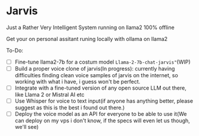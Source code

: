 # Jarvis
Just a Rather Very Intelligent System running on llama2 100% offline

Get your on personal assitant runing locally with ollama on llama2

To-Do:

- [ ] Fine-tune llama2-7b for a costum model `Llama-2-7b-chat-jarvis"`(WIP)
- [ ] Build a proper voice clone of jarvis(In progress): currently having difficulties finding clean voice samples of jarvis on the internet, so working with what i have, i guess won't be perfect.
- [ ] Integrate with a fine-tuned version of any open source LLM out there, like Llama 2 or Mistral AI etc
- [ ] Use Whisper for voice to text input(if anyone has anything better, please suggest as this is the best i found out there.)
- [ ] Deploy the voice model as an API for everyone to be able to use it(We can deploy on my vps i don't know, if the specs will even let us though, we'll see)
